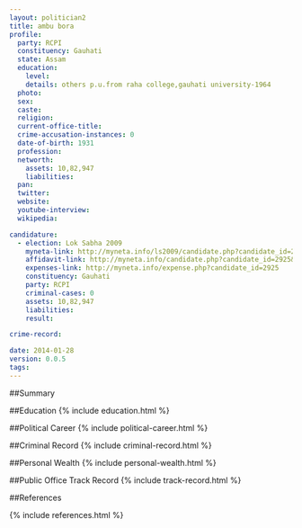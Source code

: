 ```yaml
---
layout: politician2
title: ambu bora
profile: 
  party: RCPI
  constituency: Gauhati
  state: Assam
  education: 
    level: 
    details: others p.u.from raha college,gauhati university-1964
  photo: 
  sex: 
  caste: 
  religion: 
  current-office-title: 
  crime-accusation-instances: 0
  date-of-birth: 1931
  profession: 
  networth: 
    assets: 10,82,947
    liabilities: 
  pan: 
  twitter: 
  website: 
  youtube-interview: 
  wikipedia: 

candidature: 
  - election: Lok Sabha 2009
    myneta-link: http://myneta.info/ls2009/candidate.php?candidate_id=2925
    affidavit-link: http://myneta.info/candidate.php?candidate_id=2925&scan=original
    expenses-link: http://myneta.info/expense.php?candidate_id=2925
    constituency: Gauhati 
    party: RCPI
    criminal-cases: 0
    assets: 10,82,947
    liabilities: 
    result:  

crime-record: 

date: 2014-01-28
version: 0.0.5
tags: 
---
```

##Summary


##Education
{% include education.html %}


##Political Career
{% include political-career.html %}


##Criminal Record
{% include criminal-record.html %}


##Personal Wealth
{% include personal-wealth.html %}


##Public Office Track Record
{% include track-record.html %}


##References


{% include references.html %}